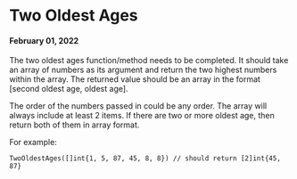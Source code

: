 # Two Oldest Ages
#### February 01, 2022

The two oldest ages function/method needs to be completed. It should take an array of numbers as its argument and return the two highest numbers within the array. The returned value should be an array in the format [second oldest age, oldest age].

The order of the numbers passed in could be any order. The array will always include at least 2 items. If there are two or more oldest age, then return both of them in array format.

For example:
```
TwoOldestAges([]int{1, 5, 87, 45, 8, 8}) // should return [2]int{45, 87}
```
